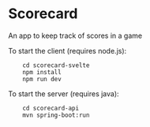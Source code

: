 # Scorecard

An app to keep track of scores in a game


To start the client (requires node.js):

```
    cd scorecard-svelte
    npm install
    npm run dev
```

To start the server (requires java):

```
    cd scorecard-api
    mvn spring-boot:run
```
